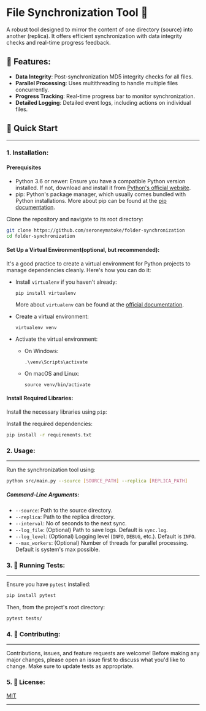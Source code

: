 # File Synchronization Tool 📂

A robust tool designed to mirror the content of one directory (source) into another (replica). It offers efficient synchronization with data integrity checks and real-time progress feedback.

## 🌟 Features:

- **Data Integrity**: Post-synchronization MD5 integrity checks for all files.
- **Parallel Processing**: Uses multithreading to handle multiple files concurrently.
- **Progress Tracking**: Real-time progress bar to monitor synchronization.
- **Detailed Logging**: Detailed event logs, including actions on individual files.

## 🚀 Quick Start
___
### 1. Installation:

#### Prerequisites

- Python 3.6 or newer: Ensure you have a compatible Python version installed. If not, download and install it from [Python's official website](https://python.org).
- pip: Python's package manager, which usually comes bundled with Python installations. More about pip can be found at the [pip documentation](https://pip.pypa.io/en/stable/).

Clone the repository and navigate to its root directory:

```bash
git clone https://github.com/seroneymatoke/folder-synchronization
cd folder-synchronization
```


#### Set Up a Virtual Environment(optional, but recommended):

It's a good practice to create a virtual environment for Python projects to manage dependencies cleanly. Here's how you can do it:

- Install `virtualenv` if you haven't already:
  ```
  pip install virtualenv
  ```
  More about `virtualenv` can be found at the [official documentation](https://virtualenv.pypa.io/en/latest/).

- Create a virtual environment:
  ```
  virtualenv venv
  ```

- Activate the virtual environment:

  - On Windows:
    ```
    .\venv\Scripts\activate
    ```

  - On macOS and Linux:
    ```
    source venv/bin/activate
    ```

#### Install Required Libraries:

Install the necessary libraries using `pip`:


Install the required dependencies:

```bash
pip install -r requirements.txt
```

### 2. Usage:
___
Run the synchronization tool using:

```bash
python src/main.py --source [SOURCE_PATH] --replica [REPLICA_PATH]
```

##### Command-Line Arguments:

- `--source`: Path to the source directory.
- `--replica`: Path to the replica directory.
- `--interval`: No of seconds to the next sync.
- `--log_file`: (Optional) Path to save logs. Default is `sync.log`.
- `--log_level`: (Optional) Logging level (`INFO`, `DEBUG`, etc.). Default is `INFO`.
- `--max_workers`: (Optional) Number of threads for parallel processing. Default is system's max possible.

### 3. 🔧 Running Tests:
___
Ensure you have `pytest` installed:

```bash
pip install pytest
```

Then, from the project's root directory:

```bash
pytest tests/
```

### 4.  📝 Contributing:
___
Contributions, issues, and feature requests are welcome! Before making any major changes, please open an issue first to discuss what you'd like to change. Make sure to update tests as appropriate.

### 5. 📜 License:

[MIT](https://choosealicense.com/licenses/mit/)

---